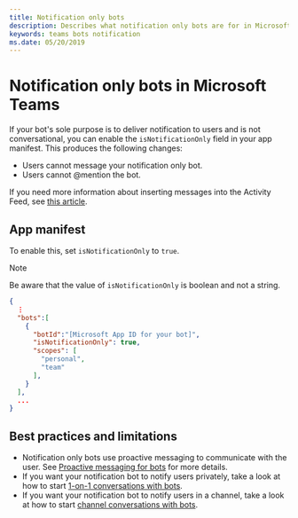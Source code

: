 ```yaml
---
title: Notification only bots
description: Describes what notification only bots are for in Microsoft Teams
keywords: teams bots notification
ms.date: 05/20/2019
---
```


# Notification only bots in Microsoft Teams

If your bot's sole purpose is to deliver notification to users and is not conversational, you can enable the `isNotificationOnly` field in your app manifest. This produces the following changes:

* Users cannot message your notification only bot.
* Users cannot @mention the bot.

If you need more information about inserting messages into the Activity Feed, see [this article](~/concepts/activity-feed.md).

## App manifest

To enable this, set `isNotificationOnly` to `true`.

> [!NOTE]
> Be aware that the value of `isNotificationOnly` is boolean and not a string.

```json
{
  ⋮
  "bots":[
    {
      "botId":"[Microsoft App ID for your bot]",
      "isNotificationOnly": true,
      "scopes": [
        "personal",
        "team"
      ],
    }
  ],
  ...
}
```

## Best practices and limitations

* Notification only bots use proactive messaging to communicate with the user. See [Proactive messaging for bots](~/concepts/bots/bot-conversations/bots-conv-proactive.md) for more details.
* If you want your notification bot to notify users privately, take a look at how to start [1-on-1 conversations with bots](~/concepts/bots/bot-conversations/bots-conv-proactive.md#starting-personal-conversations).
* If you want your notification bot to notify users in a channel, take a look at how to start [channel conversations with bots](~/concepts/bots/bot-conversations/bots-conv-proactive.md#creating-a-channel-conversation).